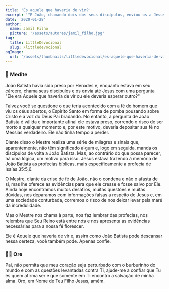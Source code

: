 ```yaml
---
title: 'És aquele que haveria de vir?'
excerpt: '"E João, chamando dois dos seus discípulos, enviou-os a Jesus, dizendo: És tu aquele que havia de vir, ou esperamos outro?" (Lucas 7:19)'
date: '2020-01-28'
author:
  name: Jamil Filho
  picture: '/assets/autores/jamil_filho.jpg'
tag:
  title: LittleDevocional
  slug: /littledevocional
ogImage:
  url: '/assets/thumbnails/littledevocional/es-aquele-que-haveria-de-vir.png'
---
```


### 📖 Medite

João Batista havia sido preso por Herodes e, enquanto estava em seu cárcere, chama seus discípulos e os envia até Jesus com uma pergunta "Ele era Aquele que haveria de vir ou ele deveria esperar outro?"


Talvez você se questione o que teria acontecido com a fé do homem que viu os céus abertos, o Espírito Santo em forma de pomba pousando sobre Cristo e a voz do Deus Pai bradando. No entanto, a pergunta de João Batista é válida e importante afinal ele estava preso, correndo o risco de ser morto a qualquer momento e, por este motivo, deveria depositar sua fé no Messias verdadeiro. Ele não tinha tempo a perder.


Diante disso o Mestre realiza uma série de milagres e sinais que, aparentemente, não têm significado algum e, logo em seguida, manda os discípulos de volta a João Batista. Mas, ao contrário do que possa parecer, há uma lógica, um motivo para isso. Jesus estava trazendo à memória de João Batista as profecias bíblicas, mais especificamente a profecia de Isaías 35:5,6. 


O Mestre, diante da crise de fé de João, não o condena e não o afasta de si, mas lhe oferece as evidências para que ele cresse e fosse salvo por Ele. Ainda hoje encontramos muitos desafios, muitas questões e muitas dúvidas, nos deparamos com informações falsas a respeito de Jesus e, em uma sociedade conturbada, corremos o risco de nos deixar levar pela maré da incredulidade.


Mas o Mestre nos chama à parte, nos faz lembrar das profecias, nos relembra que Seu Reino está entre nós e nos apresenta as evidências necessárias para a nossa fé florescer.


Ele é Aquele que haveria de vir e, assim como João Batista pode descansar nessa certeza, você também pode. Apenas confie.

### 🙏🏻 Ore

Pai, não permita que meu coração seja perturbado com o burburinho do mundo e com as questões levantadas contra Ti, ajude-me a confiar que Tu és quem afirma ser e que somente em Ti encontro a salvação de minha alma. Oro, em Nome de Teu Filho Jesus, amém.